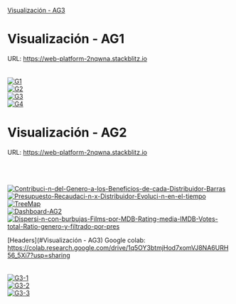 
<a href="Visualización - AG3">Visualización - AG3</a>


# Visualización - AG1

URL: <a href="https://web-platform-2nqwna.stackblitz.io">https://web-platform-2nqwna.stackblitz.io</a>
<br>
<br>
<br>
<a href="https://imgbb.com/"><img src="https://i.ibb.co/kS0fcJ2/G1.png" alt="G1" border="0" /></a>
<br>
<a href="https://imgbb.com/"><img src="https://i.ibb.co/RHdd25s/G2.png" alt="G2" border="0" /></a>
<br>
<a href="https://ibb.co/QkWy5fk"><img src="https://i.ibb.co/VxFfKtx/G3.png" alt="G3" border="0" /></a>
<br>
<a href="https://ibb.co/WGFwX72"><img src="https://i.ibb.co/2WPQrRk/G4.png" alt="G4" border="0" /></a>
 
# Visualización - AG2
URL: <a name="https://web-platform-2nqwna.stackblitz.io">https://web-platform-2nqwna.stackblitz.io</a>

<br>
<br>
<br>
<a
    href="https://ibb.co/H4tc1nn"><img src="https://i.ibb.co/pwfHGJJ/Contribuci-n-del-Genero-a-los-Beneficios-de-cada-Distribuidor-Barras.png" alt="Contribuci-n-del-Genero-a-los-Beneficios-de-cada-Distribuidor-Barras" border="0" /></a>
<br>
<a
    href="https://ibb.co/424MLRp"><img src="https://i.ibb.co/YXf8SBh/Presupuesto-Recaudaci-n-x-Distribuidor-Evoluci-n-en-el-tiempo.png" alt="Presupuesto-Recaudaci-n-x-Distribuidor-Evoluci-n-en-el-tiempo" border="0" /></a>
  <br>
  <a href="https://ibb.co/M72YyqG"><img src="https://i.ibb.co/tDm7wyx/TreeMap.png" alt="TreeMap" border="0" /></a>
  <br>
  <a
    href="https://ibb.co/fqgr8jW"><img src="https://i.ibb.co/yd9ghHC/Dashboard-AG2.png" alt="Dashboard-AG2" border="0" /></a>
  <br>
  <a
    href="https://ibb.co/grxnGZs"><img src="https://i.ibb.co/fXscbdm/Dispersi-n-con-burbujas-Films-por-MDB-Rating-media-IMDB-Votes-total-Ratio-genero-y-filtrado-por-pres.png" alt="Dispersi-n-con-burbujas-Films-por-MDB-Rating-media-IMDB-Votes-total-Ratio-genero-y-filtrado-por-pres" border="0" /></a>
 

[Headers](#Visualización - AG3)
Google colab:
  <a
    href="https://colab.research.google.com/drive/1q5OY3btmjHod7xomVJ8NA6URH56_5Xi7?usp=sharing">https://colab.research.google.com/drive/1q5OY3btmjHod7xomVJ8NA6URH56_5Xi7?usp=sharing</a>
    <br>
    <br>
    <br>
<a href="https://ibb.co/fqSV0cL"><img src="https://i.ibb.co/Nt3gY4b/G3-1.png" alt="G3-1" border="0" /></a>
<br>
<a href="https://ibb.co/6Hv4JbY"><img src="https://i.ibb.co/LxQCh6S/G3-2.png" alt="G3-2" border="0" /></a>
<br>
<a href="https://ibb.co/yyg9zpb"><img src="https://i.ibb.co/hW26Gct/G3-3.png" alt="G3-3" border="0" /></a>


